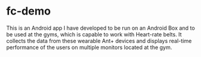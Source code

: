 # fc-demo
This is an Android app I have developed to be run on an Android Box and to be used at the gyms, which is capable to work with Heart-rate belts. It collects the data from these wearable Ant+ devices and displays real-time performance of the users on multiple monitors located at the gym.
